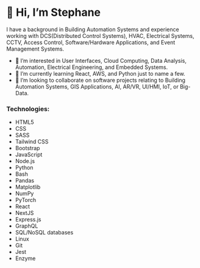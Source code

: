 <h1>👋 Hi, I’m Stephane</h1>
<p>I have a background in Building Automation Systems and experience working with DCS(Distributed Control Systems), HVAC, Electrical Systems, CCTV, Access Control, Software/Hardware Applications, and Event Management Systems.</p>

- 👀 I’m interested in User Interfaces, Cloud Computing, Data Analysis, Automation, Electrical Engineering, and Embedded Systems.
- 🌱 I’m currently learning React, AWS, and Python just to name a few.
- 💞️ I’m looking to collaborate on software projects relating to Building Automation Systems, GIS Applications, AI, AR/VR, UI/HMI, IoT, or Big-Data. 



<h3>Technologies:</h3> 
 <ul>
  <li>HTML5
  <li>CSS</li>
  <li>SASS</li>
  <li>Tailwind CSS</li>
  <li>Bootstrap</li>
  <li>JavaScript</li>
  <li>Node.js</li>
  <li>Python</li>
  <li>Bash</li>
  <li>Pandas</li>
  <li>Matplotlib</li>
  <li>NumPy</li>
  <li>PyTorch</li>
  <li>React</li>
  <li>NextJS</li>
  <li>Express.js</li>
  <li>GraphQL</li>
  <li>SQL/NoSQL databases</li>
  <li>Linux</li>
  <li>Git</li>
  <li>Jest</li>
  <li>Enzyme</li>
</ul>


<!---
lionelroy/lionelroy is a ✨ special ✨ repository because its `README.md` (this file) appears on your GitHub profile.
You can click the Preview link to take a look at your changes.
--->
